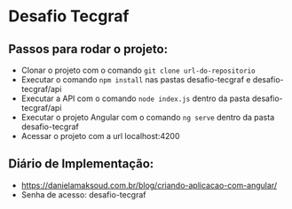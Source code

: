 # Desafio Tecgraf

## Passos para rodar o projeto:

- Clonar o projeto com o comando ```git clone url-do-repositorio```
- Executar o comando ```npm install``` nas pastas desafio-tecgraf e desafio-tecgraf/api
- Executar a API com o comando ```node index.js``` dentro da pasta desafio-tecgraf/api
- Executar o projeto Angular com o comando ```ng serve``` dentro da pasta desafio-tecgraf
- Acessar o projeto com a url localhost:4200

## Diário de Implementação:

- https://danielamaksoud.com.br/blog/criando-aplicacao-com-angular/
- Senha de acesso: desafio-tecgraf
